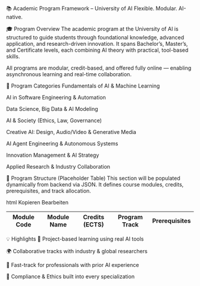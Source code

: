 📚 Academic Program Framework – University of AI
Flexible. Modular. AI-native.

🎓 Program Overview
The academic program at the University of AI is structured to guide students through foundational knowledge, advanced application, and research-driven innovation. It spans Bachelor’s, Master’s, and Certificate levels, each combining AI theory with practical, tool-based skills.

All programs are modular, credit-based, and offered fully online — enabling asynchronous learning and real-time collaboration.

📘 Program Categories
Fundamentals of AI & Machine Learning

AI in Software Engineering & Automation

Data Science, Big Data & AI Modeling

AI & Society (Ethics, Law, Governance)

Creative AI: Design, Audio/Video & Generative Media

AI Agent Engineering & Autonomous Systems

Innovation Management & AI Strategy

Applied Research & Industry Collaboration

🔢 Program Structure (Placeholder Table)
This section will be populated dynamically from backend via JSON. It defines course modules, credits, prerequisites, and track allocation.

html
Kopieren
Bearbeiten
<!-- This table will be filled dynamically -->
<table id="programTable" class="ai-program-table">
  <thead>
    <tr>
      <th>Module Code</th>
      <th>Module Name</th>
      <th>Credits (ECTS)</th>
      <th>Program Track</th>
      <th>Prerequisites</th>
    </tr>
  </thead>
  <tbody>
    <!-- Program data will be injected here from JSON -->
  </tbody>
</table>

💡 Highlights
🧠 Project-based learning using real AI tools

🌍 Collaborative tracks with industry & global researchers

🚀 Fast-track for professionals with prior AI experience

🔐 Compliance & Ethics built into every specialization